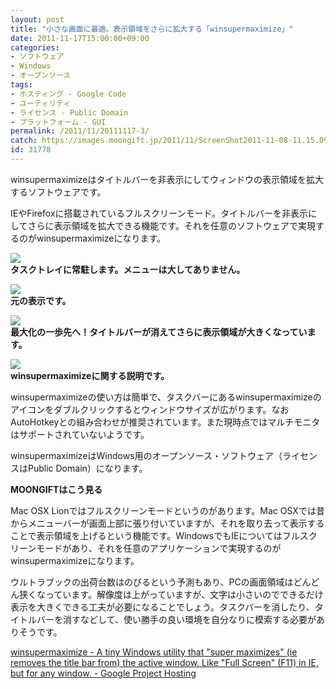```yaml
---
layout: post
title: "小さな画面に最適。表示領域をさらに拡大する「winsupermaximize」"
date: 2011-11-17T15:00:00+09:00
categories:
- ソフトウェア
- Windows
- オープンソース
tags: 
- ホスティング - Google Code
- ユーティリティ
- ライセンス - Public Domain
- プラットフォーム - GUI
permalink: /2011/11/20111117-3/
catch: https://images.moongift.jp/2011/11/ScreenShot2011-11-08-11.15.09_thumb.png
id: 31778
---
```

winsupermaximizeはタイトルバーを非表示にしてウィンドウの表示領域を拡大するソフトウェアです。

  

IEやFirefoxに搭載されているフルスクリーンモード。タイトルバーを非表示にしてさらに表示領域を拡大できる機能です。それを任意のソフトウェアで実現するのがwinsupermaximizeになります。

  

[![](https://images.moongift.jp/2011/11/3dsearch10_thumb.png)](https://images.moongift.jp/2011/11/3dsearch10.png)  
**タスクトレイに常駐します。メニューは大してありません。**

  

[![](https://images.moongift.jp/2011/11/ScreenShot2011-11-08-11.15.04_thumb.png)](https://images.moongift.jp/2011/11/d52d592874d082fc713787984b8368a9.png)  
**元の表示です。**

  

[![](https://images.moongift.jp/2011/11/ScreenShot2011-11-08-11.15.09_thumb.png)](https://images.moongift.jp/2011/11/723d3b14e623b78d01656573baf59dfa.png)  
**最大化の一歩先へ！タイトルバーが消えてさらに表示領域が大きくなっています。**

  

[![](https://images.moongift.jp/2011/11/3dsearch11_thumb.png)](https://images.moongift.jp/2011/11/3dsearch111.png)  
**winsupermaximizeに関する説明です。**

  

winsupermaximizeの使い方は簡単で、タスクバーにあるwinsupermaximizeのアイコンをダブルクリックするとウィンドウサイズが広がります。なおAutoHotkeyとの組み合わせが推奨されています。また現時点ではマルチモニタはサポートされていないようです。

  
<!--more-->  

winsupermaximizeはWindows用のオープンソース・ソフトウェア（ライセンスはPublic Domain）になります。

  
  
  

**MOONGIFTはこう見る**

  

Mac OSX Lionではフルスクリーンモードというのがあります。Mac OSXでは昔からメニューバーが画面上部に張り付いていますが、それを取り去って表示することで表示領域を上げるという機能です。WindowsでもIEについてはフルスクリーンモードがあり、それを任意のアプリケーションで実現するのがwinsupermaximizeになります。

  

ウルトラブックの出荷台数はのびるという予測もあり、PCの画面領域はどんどん狭くなっています。解像度は上がっていますが、文字は小さいのでできるだけ表示を大きくできる工夫が必要になることでしょう。タスクバーを消したり、タイトルバーを消すなどして、使い勝手の良い環境を自分なりに模索する必要がありそうです。

  

[winsupermaximize - A tiny Windows utility that "super maximizes" (ie removes the title bar from) the active window. Like "Full Screen" (F11) in IE, but for any window. - Google Project Hosting](http://code.google.com/p/winsupermaximize/)

